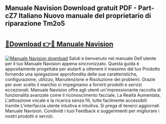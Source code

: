 ## Manuale Navision Download gratuit PDF - Part-cZ7 Italiano Nuovo manuale del proprietario di riparazione Tm2o5

# <h2><a href="http://dffxna.blite.top/?on=Manuale+Navision">🔗Download 👉🔴 Manuale Navision</a></h2>

[![Manuale Navision download](https://i.imgur.com/lujVjoI.png)](http://dffxna.blite.top/?on=Manuale+Navision)
Saluti e benvenuto nel manuale Dell'utente per il tuo Manuale Navision appena sincronizzato. Questa guida è appositamente progettata per aiutarti a ottenere il massimo dal tuo Prodotto fornendo una spiegazione approfondita delle sue caratteristiche, configurazione, utilizzo, Manutenzione e Risoluzione dei problemi. Grazie per aver scelto il marchio ci impegniamo a fornirti prodotti e servizi eccezionali. Manuale Navision offre agli utenti un'impressionante raccolta di funzionalità avanzate come il riconoscimento facciale, La Realtà Aumentata, L'attivazione vocale e la ricarica senza fili, tutte facilmente accessibili tramite L'interfaccia utente intuitiva e intuitiva. Si prega di tenerci aggiornati Manuale Navision. Condividi i tuoi Feedback e suggerimenti per migliorare i nostri prodotti e servizi.
